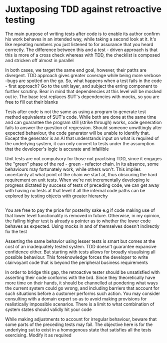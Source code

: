 # Juxtaposing TDD against retroactive testing

The main purpose of writing tests after code is to enable its author confirm his work behaves in an intended way, while taking a second look at it. It's like repeating numbers you just listened to for assurance that you heard correctly. The difference between this and a test - driven approach is that this is more of a cross check whereas with TDD, the checklist is composed and stricken off almost in parallel

In both cases, we target the same end goal, however, their paths are 
divergent. TDD approach gives greater coverage while being more verbose –bugs are spotted on the go. So, what happens when a test fails in the code - first approach? Go to the unit layer, and subject the erring component to further scrutiny. Bear in mind that dependencies at this level will be mocked out ie. The base test replaces SUT's dependencies with mocks, so you are free to fill out their blanks

Tests after code is not the same as using a program to generate test method equivalents of SUT's code. While both are done at the same time and can guarantee the program still (strike through) works, code generation fails to answer the question of regression. Should someone unwittingly alter expected behaviour, the code generator will be unable to identify that. 
Except the generator is an AI that understands input on what is required of the underlying system, it can only convert to tests under the assumption that the developer's logic is accurate and infallible

Unit tests are not compulsory for those not practising TDD, since it 
engages the "green" phase of the red - green - refactor chain. In its absence, some behaviours may fortunately work, while others won't. This implies uncertainty at what point of the chain we start at, thus obscuring the hard requirement on unit tests. When we're not incrementally developing ie progress dictated by success of tests of preceding code, we can get away with having no tests at that level if all the internal code paths can be explored by testing objects with greater hierarchy

## 
You are free to pay the price for posterity sake e.g if code making use of that lower level functionality is removed in future. Otherwise, in my opinion, the failing higher test is already a pointer as to whether the lower code behaves as expected. Using mocks in and of themselves doesn't indirectly fix the test


Asserting the same behavior using lesser tests is smart but comes at the cost of an inadequately tested system. TDD doesn't guarantee expansive confidence either. But starting with tests allows for broadly visualising all possible behaviour. This foreknowledge forces the developer to write clairvoyant code that is beyond the peripheral business requirements

In order to bridge this gap, the retroactive tester should be unsatisfied with asserting their code conforms with the brd. Since they theoretically have more time on their hands, it should be channelled at pondering what ways the current system could go wrong, and including barriers that account for such situations before a customer performs such action. You may consider consulting with a domain expert so as to avoid making provisions for realistically impossible scenarios. There is a limit to what combination of system states should validly hit your code

While making adjustments to account for irregular behaviour, beware that some parts of the preceding tests may fail. The objective here is for the underlying sut to exist in a homogenous state that satisfies all the tests exercising. Modify it as required